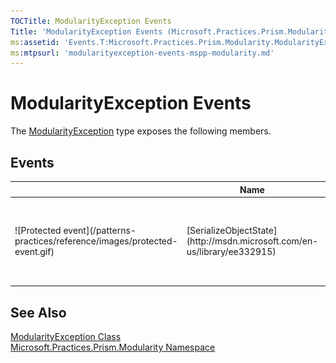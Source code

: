 ```yaml
---
TOCTitle: ModularityException Events
Title: 'ModularityException Events (Microsoft.Practices.Prism.Modularity)'
ms:assetid: 'Events.T:Microsoft.Practices.Prism.Modularity.ModularityException'
ms:mtpsurl: 'modularityexception-events-mspp-modularity.md'
---
```


# ModularityException Events

The [ModularityException](/patterns-practices/reference/modularityexception-class-mspp-modularity) type exposes the following members.

## Events

<table>
<colgroup>
<col width="33%" />
<col width="33%" />
<col width="33%" />
</colgroup>
<thead>
<tr class="header">
<th> </th>
<th>Name</th>
<th>Description</th>
</tr>
</thead>
<tbody>
<tr class="odd">
<td>![Protected event](/patterns-practices/reference/images/protected-event.gif)</td>
<td>[SerializeObjectState](http://msdn.microsoft.com/en-us/library/ee332915)</td>
<td><div class="summary">
Occurs when an exception is serialized to create an exception state object that contains serialized data about the exception.
</div>
(Inherited from [Exception](http://msdn.microsoft.com/en-us/library/c18k6c59).)</td>
</tr>
</tbody>
</table>

## See Also

[ModularityException Class](/patterns-practices/reference/modularityexception-class-mspp-modularity)  
[Microsoft.Practices.Prism.Modularity Namespace](/patterns-practices/reference/mspp-modularity-namespace)